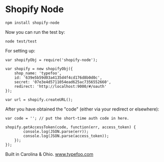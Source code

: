 # Shopify Node

    npm install shopify-node

Now you can run the test by:

    node test/test

For setting up:

    var shopifyObj = require('shopify-node');
    
    var shopify = new shopifyObj({
    	shop_name: 'typefoo',
    	id: '639e5b59d03a4135d4f4cd176d8b0d0c',
    	secret: '07e3e4d5711054ead625ac7356552660',
    	redirect: 'http://localhost:9000/#/oauth'
    });
    
    var url = shopify.createURL();

After you have obtained the "code" (either via your redirect or elsewhere):

    var code = ''; // put the short-time auth code in here.

    shopify.getAccessToken(code, function(err, access_token) {
    		console.log(JSON.parse(err));
    		console.log(JSON.parse(access_token));
    	});
    });

Built in Carolina & Ohio. www.typefoo.com